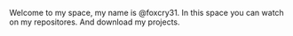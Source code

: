 Welcome to my space, my name is @foxcry31.
In this space you can watch on my repositores.
And download my projects. 
